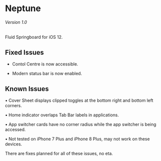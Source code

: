 # Neptune
###### Version 1.0
Fluid Springboard for iOS 12.

## Fixed Issues

- Contol Centre is now accessible.

- Modern status bar is now enabled.


## Known Issues

• Cover Sheet displays clipped toggles at the bottom right and bottom left corners.

• Home indicator overlaps Tab Bar labels in applications.

• App switcher cards have no corner radius while the app switcher is being accessed.

• Not tested on iPhone 7 Plus and iPhone 8 Plus, may not work on these devices.

There are fixes planned for all of these issues, no eta.
